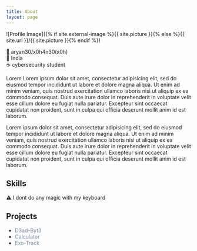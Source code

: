 ```yaml
---
title: About
layout: page
---
```

![Profile Image]({% if site.external-image %}{{ site.picture }}{% else %}{{ site.url }}/{{ site.picture }}{% endif %})

👾 aryan30/x0h4n30(x0h)<br>
📍 India  <br>
☕️ cybersecurity student<br>

<p>Lorem Lorem ipsum dolor sit amet, consectetur adipisicing elit, sed do eiusmod
tempor incididunt ut labore et dolore magna aliqua. Ut enim ad minim veniam,
quis nostrud exercitation ullamco laboris nisi ut aliquip ex ea commodo
consequat. Duis aute irure dolor in reprehenderit in voluptate velit esse
cillum dolore eu fugiat nulla pariatur. Excepteur sint occaecat cupidatat non
proident, sunt in culpa qui officia deserunt mollit anim id est laborum.</p>

<p>Lorem ipsum dolor sit amet, consectetur adipisicing elit, sed do eiusmod
tempor incididunt ut labore et dolore magna aliqua. Ut enim ad minim veniam,
quis nostrud exercitation ullamco laboris nisi ut aliquip ex ea commodo
consequat. Duis aute irure dolor in reprehenderit in voluptate velit esse
cillum dolore eu fugiat nulla pariatur. Excepteur sint occaecat cupidatat non
proident, sunt in culpa qui officia deserunt mollit anim id est laborum.</p>

<h2>Skills</h2>

<p>⚠️ I dont do any magic with my keyboard </p>

<h2>Projects</h2>

<ul>
	<li><a href="https://github.com/xohan30/D3ad-Byt3" style="color:#758AA2;text-decoration:none;">D3ad-Byt3</a></li>
	<li><a href="https://github.com/xohan30/Calculator" style="color:#758AA2;text-decoration:none;">Calculator</a></li>
	<li><a href="https://github.com/xohan30/Exo-Track" style="color:#758AA2;text-decoration:none;">Exo-Track</a></li>
</ul>
